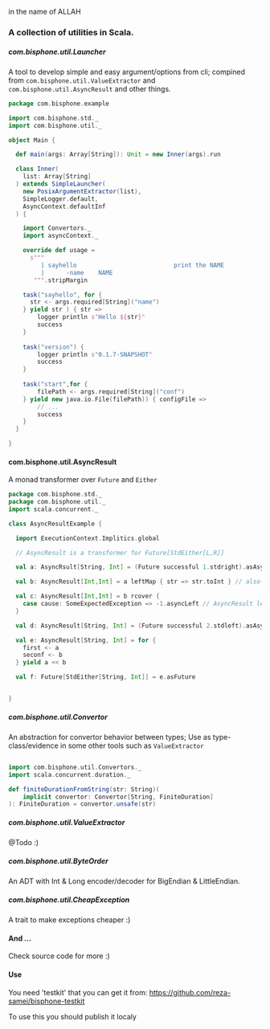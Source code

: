 in the name of ALLAH

### A collection of utilities in Scala.


##### com.bisphone.util.Launcher

A tool to develop simple and easy argument/options from cli; compined from 
`com.bisphone.util.ValueExtractor` and `com.bisphone.util.AsyncResult` and other things.

```scala
package com.bisphone.example

import com.bisphone.std._
import com.bisphone.util._

object Main {

  def main(args: Array[String]): Unit = new Inner(args).run

  class Inner(
    list: Array[String]
  ) extends SimpleLauncher(
    new PosixArgumentExtractor(list),
    SimpleLogger.default,
    AsyncContext.defaultInf
  ) {

    import Convertors._
    import asyncContext._

    override def usage =
      s"""
         | sayhello                           print the NAME
         |      -name    NAME
       """.stripMargin

    task("sayhello", for {
      str <- args.required[String]("name")
    } yield str ) { str =>
        logger println s"Hello ${str}"
        success
    }
    
    task("version") {
        logger println s"0.1.7-SNAPSHOT"
        success
    }
    
    task("start",for {
        filePath <- args.required[String]("conf")
    } yield new java.io.File(filePath)) { configFile =>
        // ...
        success
    }
  }

}
```

#### com.bisphone.util.AsyncResult
A monad transformer over `Future` and `Either`

```scala
package com.bisphone.std._
package com.bisphone.util._
import scala.concurrent._

class AsyncResultExample {

  import ExecutionContext.Implitics.global

  // AsyncResult is a transformer for Future[StdEither[L,R]]

  val a: AsyncRsult[String, Int] = (Future successful 1.stdright).asAsyncResult

  val b: AsyncResult[Int,Int] = a leftMap { str => str.toInt } // also leftFlatMap

  val c: AsyncResult[Int,Int] = b rcover {
    case cause: SomeExpectedException => -1.asyncLeft // AsyncResult left -1
  }

  val d: AsyncResult[String, Int] = (Future successful 2.stdleft).asAsyncResult

  val e: AsyncResult[String, Int] = for {
    first <- a
    seconf <- b
  } yield a << b

  val f: Future[StdEither[String, Int]] = e.asFuture


}
```

##### com.bisphone.util.Convertor
An abstraction for convertor behavior between types; Use as type-class/evidence in some other tools such as `ValueExtractor`
```scala

import com.bisphone.util.Convertors._
import scala.concurrent.duration._

def finiteDurationFromString(str: String)(
    implicit convertor: Convertor[String, FiniteDuration]
): FiniteDuration = convertor.unsafe(str)


```

##### com.bisphone.util.ValueExtractor

@Todo :)

##### com.bisphone.util.ByteOrder

An ADT with Int & Long encoder/decoder for BigEndian & LittleEndian.

##### com.bisphone.util.CheapException

A trait to make exceptions cheaper :)

#### And ...

Check source code for more :)

#### Use 

You need 'testkit' that you can get it from: https://github.com/reza-samei/bisphone-testkit

To use this you should publish it localy